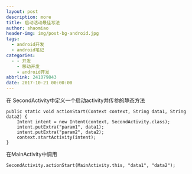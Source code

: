 ```yaml
---
layout: post
description: more
title: 启动活动最佳写法
author: shaomiao
header-img: img/post-bg-android.jpg
tags:
  - android开发
  - android笔记
categories:
  - - 开发
    - 移动开发
    - android开发
abbrlink: 241079843
date: 2017-10-21 00:00:00
---
```

在 SecondActivity中定义一个启动activity并传参的静态方法

	public static void actionStart(Context context, String data1, String data2) {
		Intent intent = new Intent(context, SecondActivity.class);
		intent.putExtra("param1", data1);
		intent.putExtra("param2", data2);
		context.startActivity(intent);
	}

在MainActivity中调用

	SecondActivity.actionStart(MainActivity.this, "data1", "data2");

